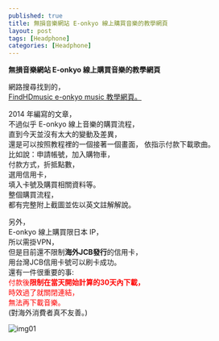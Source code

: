 ```yaml
---
published: true
title: 無損音樂網站 E-onkyo 線上購買音樂的教學網頁
layout: post
tags: [Headphone]
categories: [Headphone]
---
```

**無損音樂網站 E-onkyo 線上購買音樂的教學網頁**
    
網路搜尋找到的，    
[FindHDmusic e-onkyo music 教學網頁。][1]    
    
2014 年編寫的文章，   
不過似乎 E-onkyo 線上音樂的購買流程，   
直到今天並沒有太大的變動及差異，    
還是可以按照教程裡的一個接著一個畫面，
依指示付款下載歌曲。    
比如說：申請帳號，加入購物車，    
付款方式，折抵點數，    
選用信用卡，    
填入卡號及購買相關資料等。    
整個購買流程，      
都有完整附上截圖並佐以英文註解解說。    
    
另外，    
E-onkyo 線上購買限日本 IP，   
所以需掛VPN，   
但是目前還不限制**海外JCB發行**的信用卡，   
用台灣JCB信用卡號可以刷卡成功。   
還有一件很重要的事:    
<font color="red">付款後**限制在當天開始計算的30天內下載，**    
時效過了就關閉連結，    
無法再下載音樂。</font>    
(對海外消費者真不友善。)

![img01][img01]

[1]: http://www.findhdmusic.com/article/e-onkyo-music-tutorial/374
[img01]: https://res.cloudinary.com/shengshampoo/image/upload/s--PWiBzDID--/v1471047425/screenshot_50_08_06_0813_20161_aczwxs.png

